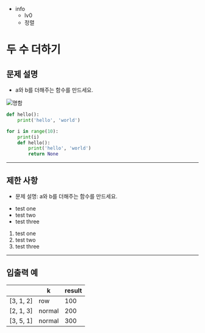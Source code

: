 - info
  - lv0
  - 정렬

# 두 수 더하기

## 문제 설명

- a와 b를 더해주는 함수를 만드세요.

![명함](./test.png)

```py
def hello():
    print('hello', 'world')

for i in range(10):
    print(i)
    def hello():
        print('hello', 'world')
        return None
```

---

## 제한 사항

- 문제 설명: a와 b를 더해주는 함수를 만드세요.

* test one
* test two
* test three

1. test one
2. test two
3. test three

---

## 입출력 예

|           | k      | result |
| --------- | ------ | ------ |
| [3, 1, 2] | row    | 100    |
| [2, 1, 3] | normal | 200    |
| [3, 5, 1] | normal | 300    |
